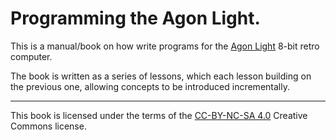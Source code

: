 # Programming the Agon Light.
This is a manual/book on how write programs for the [Agon Light](https://github.com/TheByteAttic/AgonLight)
8-bit retro computer.

The book is written as a series of lessons, which each lesson building on the previous
one, allowing concepts to be introduced incrementally.

---
This book is licensed under the terms of the [CC-BY-NC-SA 4.0](https://creativecommons.org/licenses/by-nc-sa/4.0/)
Creative Commons license.
